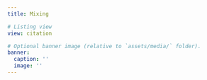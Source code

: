 ```yaml
---
title: Mixing

# Listing view
view: citation

# Optional banner image (relative to `assets/media/` folder).
banner:
  caption: ''
  image: ''
---
```

